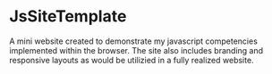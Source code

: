 # JsSiteTemplate
A mini website created to demonstrate my javascript competencies implemented within the browser. 
The site also includes branding and responsive layouts as would be utilizied in a fully realized website.
